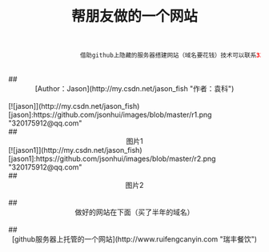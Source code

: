 # <div class="text" align=center background="#005430">帮朋友做的一个网站</div><br>
```java
                    借助github上隐藏的服务器搭建网站（域名要花钱）技术可以联系320175912@qq.com
```
</br>
## <div align=center>[Author：Jason](http://my.csdn.net/jason_fish "作者：袁科")</div></br>
[![jason]](http://my.csdn.net/jason_fish)[jason]:https://github.com/jsonhui/images/blob/master/r1.png "320175912@qq.com"
</br>
## <div class="text" align=center>图片1</div>
[![jason1]](http://my.csdn.net/jason_fish)[jason1]:https://github.com/jsonhui/images/blob/master/r2.png "320175912@qq.com"
</br>
## <div class="text" align=center>图片2</div><br>
## <div class="text" align=center>做好的网站在下面（买了半年的域名）</div><br>
## <div align=center>[github服务器上托管的一个网站](http://www.ruifengcanyin.com "瑞丰餐饮")</div><br>
